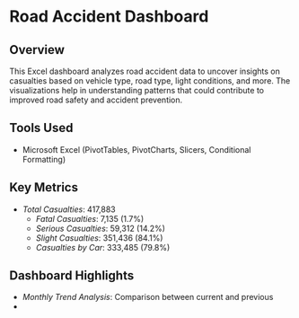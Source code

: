 
 # Road Accident Dashboard

## Overview
This Excel dashboard analyzes road accident data to uncover insights on casualties based on vehicle type, road type, light conditions, and more. The visualizations help in understanding patterns that could contribute to improved road safety and accident prevention.

## Tools Used
- Microsoft Excel (PivotTables, PivotCharts, Slicers, Conditional Formatting)

## Key Metrics
- *Total Casualties*: 417,883
  - *Fatal Casualties*: 7,135 (1.7%)
  - *Serious Casualties*: 59,312 (14.2%)
  - *Slight Casualties*: 351,436 (84.1%)
  - *Casualties by Car*: 333,485 (79.8%)

## Dashboard Highlights
- *Monthly Trend Analysis*: Comparison between current and previous
-
